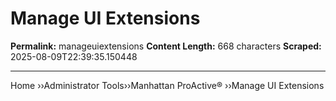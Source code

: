 # Manage UI Extensions

**Permalink:** manageuiextensions
**Content Length:** 668 characters
**Scraped:** 2025-08-09T22:39:35.150448

---

Home &rsaquo;&rsaquo;Administrator Tools&rsaquo;&rsaquo;Manhattan ProActive® ››Manage UI Extensions